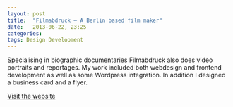 ```yaml
---
layout: post
title:  "Filmabdruck – A Berlin based film maker"
date:   2013-06-22, 23:25
categories:
tags: Design Development
---
```


Specialising in biographic documentaries Filmabdruck also does video portraits and reportages. My work included both webdesign and frontend development as well as some Wordpress integration. In addition I designed a business card and a flyer.

[Visit the website](http://filmabdruck.de)
